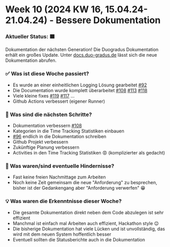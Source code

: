 # Week 10 (2024 KW 16, 15.04.24-21.04.24) - Bessere Dokumentation

### Aktueller Status:  🟩

Dokumentation der nächsten Generation! Die Duogradus Dokumentation erhält ein großes Update. Unter [docs.duo-gradus.de](https://docs.duo-gradus.de) lässt sich die neue Dokumentation abrufen.

### ✅ Was ist diese Woche passiert?

- Es wurde an einer einheitlichen Logging Lösung gearbeitet [#92](https://github.com/SE-TINF22B2/G5-DuoGradus/issues/92)
- Die Documentation wurde komplett überarbeitet [#108](https://github.com/SE-TINF22B2/G5-DuoGradus/issues/108) [#113](https://github.com/SE-TINF22B2/G5-DuoGradus/issues/113) [#118](https://github.com/SE-TINF22B2/G5-DuoGradus/issues/118)
- Viele kleine fixes [#119](https://github.com/SE-TINF22B2/G5-DuoGradus/issues/119) [#117](https://github.com/SE-TINF22B2/G5-DuoGradus/issues/117) ...
- Github Actions verbessert (eigener Runner)

### 👣 Was sind die nächsten Schritte?

- Dokumentation verbessern [#108](https://github.com/SE-TINF22B2/G5-DuoGradus/issues/108)
- Kategorien in die Time Tracking Statistiken einbauen
- [#96](https://github.com/SE-TINF22B2/G5-DuoGradus/issues/96) endlich in die Dokumentation schreiben
- Github Projekt verbessern
- Zukünftige Planung verbessern
- Activities in den Time Tracking Statistiken 😡 (komplizierter als gedacht)

### 🤺 Was waren/sind eventuelle Hindernisse?

- Fast keine freien Nachmittage zum Arbeiten
- Noch keine Zeit gemeinsam die neue "Anforderung" zu besprechen, bisher ist der Gedankengang aber "Anforderung verwerfen" 😁

### 💡 Was waren die Erkenntnisse dieser Woche?

- Die gesamte Dokumentation direkt neben dem Code abzulegen ist sehr effizient
- Manchmal ist einfach mal Arbeiten auch effizient, Hackathon style 😉
- Die bisherige Dokumentation hat viele Lücken und ist unvollständig, das wird mit dem neuen System hoffentlich besser
- Eventuell sollten die Statusberichte auch in die Dokumentation
